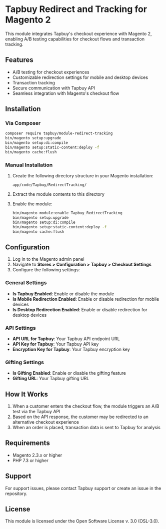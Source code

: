 # Tapbuy Redirect and Tracking  for Magento 2

This module integrates Tapbuy's checkout experience with Magento 2, enabling A/B testing capabilities for checkout flows and transaction tracking.

## Features

- A/B testing for checkout experiences
- Customizable redirection settings for mobile and desktop devices
- Transaction tracking
- Secure communication with Tapbuy API
- Seamless integration with Magento's checkout flow

## Installation

### Via Composer

```bash
composer require tapbuy/module-redirect-tracking
bin/magento setup:upgrade
bin/magento setup:di:compile
bin/magento setup:static-content:deploy -f
bin/magento cache:flush
```

### Manual Installation

1. Create the following directory structure in your Magento installation:
   ```
   app/code/Tapbuy/RedirectTracking/
   ```

2. Extract the module contents to this directory

3. Enable the module:
   ```bash
   bin/magento module:enable Tapbuy_RedirectTracking
   bin/magento setup:upgrade
   bin/magento setup:di:compile
   bin/magento setup:static-content:deploy -f
   bin/magento cache:flush
   ```

## Configuration

1. Log in to the Magento admin panel
2. Navigate to **Stores > Configuration > Tapbuy > Checkout Settings**
3. Configure the following settings:

### General Settings
- **Is Tapbuy Enabled**: Enable or disable the module
- **Is Mobile Redirection Enabled**: Enable or disable redirection for mobile devices
- **Is Desktop Redirection Enabled**: Enable or disable redirection for desktop devices

### API Settings
- **API URL for Tapbuy**: Your Tapbuy API endpoint URL
- **API Key for Tapbuy**: Your Tapbuy API key
- **Encryption Key for Tapbuy**: Your Tapbuy encryption key

### Gifting Settings
- **Is Gifting Enabled**: Enable or disable the gifting feature
- **Gifting URL**: Your Tapbuy gifting URL

## How It Works

1. When a customer enters the checkout flow, the module triggers an A/B test via the Tapbuy API
2. Based on the API response, the customer may be redirected to an alternative checkout experience
3. When an order is placed, transaction data is sent to Tapbuy for analysis

## Requirements

- Magento 2.3.x or higher
- PHP 7.3 or higher

## Support

For support issues, please contact Tapbuy support or create an issue in the repository.

## License

This module is licensed under the Open Software License v. 3.0 (OSL-3.0).